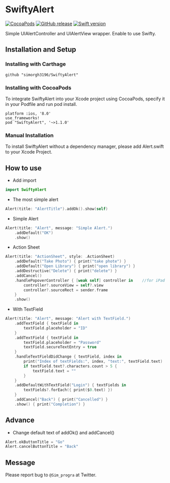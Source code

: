 # SwiftyAlert

[![CocoaPods](https://img.shields.io/cocoapods/v/SwiftyAlert.svg)]()
[![GitHub release](https://img.shields.io/github/release/simorgh3196/SwiftyAlert.svg)]()
[![Swift version](https://img.shields.io/badge/swift-4.0-blue.svg?style=flat)]()

Simple UIAlertController and UIAlertView wrapper.
Enable to use Swifty.


## Installation and Setup

### Installing with Carthage
```
github "simorgh3196/SwiftyAlert"
```

### Installing with CocoaPods
To integrate SwiftyAlert into your Xcode project using CocoaPods, specify it in your Podfile and run pod install.

```
platform :ios, '8.0'
use_frameworks!
pod "SwiftyAlert", '~>1.1.0'
```

### Manual Installation
To install SwiftyAlert without a dependency manager, please add Alert.swift to your Xcode Project.


## How to use
- Add import
``` swift
import SwiftyAlert
```

- The most simple alert
``` swift
Alert(title: "AlertTitle").addOk().show(self)
```

- Simple Alert
``` swift
Alert(title: "Alert", message: "Simple Alert.")
    .addDefault("OK")
    .show()
```

- Action Sheet
``` swift
Alert(title: "ActionSheet", style: .ActionSheet)
    .addDefault("Take Photo") { print("take phote") }
    .addDefault("Open Library") { print("open library") }
    .addDestructive("Delete") { print("delete") }
    .addCancel()
    .handlePopoverController { [weak self] controller in    //for iPad
        controller?.sourceView = self?.view
        controller?.sourceRect = sender.frame
    }
    .show()
```

- With TextField
``` swift
Alert(title: "Alert", message: "Alert with TextField.")
    .addTextField { textField in
        textField.placeholder = "ID"
    }
    .addTextField { textField in
        textField.placeholder = "Password"
        textField.secureTextEntry = true
    }
    .handleTextFieldDidChange { textField, index in
        print("Index of textFields:", index, "text:", textField.text)
        if textField.text?.characters.count > 5 {
            textField.text = ""
        }
    }
    .addDefaultWithTextField("Login") { textFields in
        textFields?.forEach({ print($0.text) })
    }
    .addCancel("Back") { print("Cancelled") }
    .show() { print("Completion") }
```

## Advance

- Change default text of addOk() and addCancel()
``` swift
Alert.okButtonTitle = "Go"
Alert.cancelButtonTitle = "Back"
```


## Message
Please report bug to `@Sim_progra` at Twitter.
